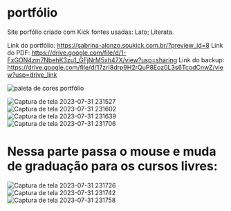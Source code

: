 # portfólio
Site porfólio criado com Kick
fontes usadas: Lato; Literata.

Link do portfólio: https://sabrina-alonzo.soukick.com.br/?preview_id=8
Link do PDF: https://drive.google.com/file/d/1-FxGON4zm7NbehK3zu1_GFjNrM5xh47X/view?usp=sharing
Link do backup: https://drive.google.com/file/d/17zrI8drp9H2rQuP8Eoz0L3s6TcodCnwZ/view?usp=drive_link

![paleta de cores portfólio](https://github.com/zoesabrina/portfolio/assets/96883466/fb7acbce-a4c3-49f1-8d51-8596be9d64d9)


![Captura de tela 2023-07-31 231527](https://github.com/zoesabrina/portfolio/assets/96883466/a27d2255-e87c-4155-ada8-552f8a1d1b32)
![Captura de tela 2023-07-31 231602](https://github.com/zoesabrina/portfolio/assets/96883466/506212b9-8f8c-470d-911b-44100ecd6138)
![Captura de tela 2023-07-31 231639](https://github.com/zoesabrina/portfolio/assets/96883466/a35fa2c9-b789-4603-bb24-eca0c44f144b)
![Captura de tela 2023-07-31 231706](https://github.com/zoesabrina/portfolio/assets/96883466/06ae6dea-a799-4fcb-b791-c1b047f96333)

# Nessa parte passa o mouse e muda de graduação para os cursos livres:
![Captura de tela 2023-07-31 231726](https://github.com/zoesabrina/portfolio/assets/96883466/96286848-2254-4710-a01b-a8f7efef43f0)
![Captura de tela 2023-07-31 231742](https://github.com/zoesabrina/portfolio/assets/96883466/957a4470-c225-4f1f-a69f-3917ba8172e3)
![Captura de tela 2023-07-31 231758](https://github.com/zoesabrina/portfolio/assets/96883466/1a49c38f-d2f3-410a-b069-ee776276d17c)
